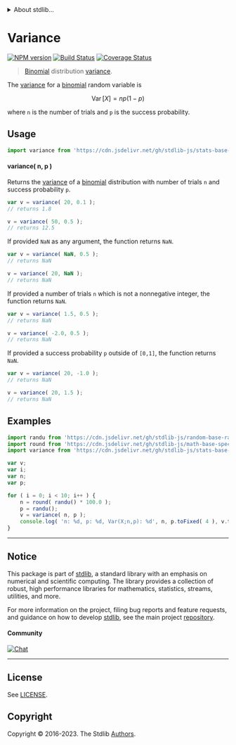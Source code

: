 <!--

@license Apache-2.0

Copyright (c) 2018 The Stdlib Authors.

Licensed under the Apache License, Version 2.0 (the "License");
you may not use this file except in compliance with the License.
You may obtain a copy of the License at

   http://www.apache.org/licenses/LICENSE-2.0

Unless required by applicable law or agreed to in writing, software
distributed under the License is distributed on an "AS IS" BASIS,
WITHOUT WARRANTIES OR CONDITIONS OF ANY KIND, either express or implied.
See the License for the specific language governing permissions and
limitations under the License.

-->


<details>
  <summary>
    About stdlib...
  </summary>
  <p>We believe in a future in which the web is a preferred environment for numerical computation. To help realize this future, we've built stdlib. stdlib is a standard library, with an emphasis on numerical and scientific computation, written in JavaScript (and C) for execution in browsers and in Node.js.</p>
  <p>The library is fully decomposable, being architected in such a way that you can swap out and mix and match APIs and functionality to cater to your exact preferences and use cases.</p>
  <p>When you use stdlib, you can be absolutely certain that you are using the most thorough, rigorous, well-written, studied, documented, tested, measured, and high-quality code out there.</p>
  <p>To join us in bringing numerical computing to the web, get started by checking us out on <a href="https://github.com/stdlib-js/stdlib">GitHub</a>, and please consider <a href="https://opencollective.com/stdlib">financially supporting stdlib</a>. We greatly appreciate your continued support!</p>
</details>

# Variance

[![NPM version][npm-image]][npm-url] [![Build Status][test-image]][test-url] [![Coverage Status][coverage-image]][coverage-url] <!-- [![dependencies][dependencies-image]][dependencies-url] -->

> [Binomial][binomial-distribution] distribution [variance][variance].

<!-- Section to include introductory text. Make sure to keep an empty line after the intro `section` element and another before the `/section` close. -->

<section class="intro">

The [variance][variance] for a [binomial][binomial-distribution] random variable is

<!-- <equation class="equation" label="eq:binomial_variance" align="center" raw="\operatorname{Var}\left[ X \right] = n p (1-p)" alt="Variance for a binomial distribution."> -->

```math
\mathop{\mathrm{Var}}\left[ X \right] = n p (1-p)
```

<!-- <div class="equation" align="center" data-raw-text="\operatorname{Var}\left[ X \right] = n p (1-p)" data-equation="eq:binomial_variance">
    <img src="https://cdn.jsdelivr.net/gh/stdlib-js/stdlib@51534079fef45e990850102147e8945fb023d1d0/lib/node_modules/@stdlib/stats/base/dists/binomial/variance/docs/img/equation_binomial_variance.svg" alt="Variance for a binomial distribution.">
    <br>
</div> -->

<!-- </equation> -->

where `n` is the number of trials and `p` is the success probability.

</section>

<!-- /.intro -->

<!-- Package usage documentation. -->



<section class="usage">

## Usage

```javascript
import variance from 'https://cdn.jsdelivr.net/gh/stdlib-js/stats-base-dists-binomial-variance@v0.1.0-deno/mod.js';
```

#### variance( n, p )

Returns the [variance][variance] of a [binomial][binomial-distribution] distribution with number of trials `n` and success probability `p`.

```javascript
var v = variance( 20, 0.1 );
// returns 1.8

v = variance( 50, 0.5 );
// returns 12.5
```

If provided `NaN` as any argument, the function returns `NaN`.

```javascript
var v = variance( NaN, 0.5 );
// returns NaN

v = variance( 20, NaN );
// returns NaN
```

If provided a number of trials `n` which is not a nonnegative integer, the function returns `NaN`.

```javascript
var v = variance( 1.5, 0.5 );
// returns NaN

v = variance( -2.0, 0.5 );
// returns NaN
```

If provided a success probability `p` outside of `[0,1]`, the function returns `NaN`.

```javascript
var v = variance( 20, -1.0 );
// returns NaN

v = variance( 20, 1.5 );
// returns NaN
```

</section>

<!-- /.usage -->

<!-- Package usage notes. Make sure to keep an empty line after the `section` element and another before the `/section` close. -->

<section class="notes">

</section>

<!-- /.notes -->

<!-- Package usage examples. -->

<section class="examples">

## Examples

<!-- eslint no-undef: "error" -->

```javascript
import randu from 'https://cdn.jsdelivr.net/gh/stdlib-js/random-base-randu@deno/mod.js';
import round from 'https://cdn.jsdelivr.net/gh/stdlib-js/math-base-special-round@deno/mod.js';
import variance from 'https://cdn.jsdelivr.net/gh/stdlib-js/stats-base-dists-binomial-variance@v0.1.0-deno/mod.js';

var v;
var i;
var n;
var p;

for ( i = 0; i < 10; i++ ) {
    n = round( randu() * 100.0 );
    p = randu();
    v = variance( n, p );
    console.log( 'n: %d, p: %d, Var(X;n,p): %d', n, p.toFixed( 4 ), v.toFixed( 4 ) );
}
```

</section>

<!-- /.examples -->

<!-- Section to include cited references. If references are included, add a horizontal rule *before* the section. Make sure to keep an empty line after the `section` element and another before the `/section` close. -->

<section class="references">

</section>

<!-- /.references -->

<!-- Section for related `stdlib` packages. Do not manually edit this section, as it is automatically populated. -->

<section class="related">

</section>

<!-- /.related -->

<!-- Section for all links. Make sure to keep an empty line after the `section` element and another before the `/section` close. -->


<section class="main-repo" >

* * *

## Notice

This package is part of [stdlib][stdlib], a standard library with an emphasis on numerical and scientific computing. The library provides a collection of robust, high performance libraries for mathematics, statistics, streams, utilities, and more.

For more information on the project, filing bug reports and feature requests, and guidance on how to develop [stdlib][stdlib], see the main project [repository][stdlib].

#### Community

[![Chat][chat-image]][chat-url]

---

## License

See [LICENSE][stdlib-license].


## Copyright

Copyright &copy; 2016-2023. The Stdlib [Authors][stdlib-authors].

</section>

<!-- /.stdlib -->

<!-- Section for all links. Make sure to keep an empty line after the `section` element and another before the `/section` close. -->

<section class="links">

[npm-image]: http://img.shields.io/npm/v/@stdlib/stats-base-dists-binomial-variance.svg
[npm-url]: https://npmjs.org/package/@stdlib/stats-base-dists-binomial-variance

[test-image]: https://github.com/stdlib-js/stats-base-dists-binomial-variance/actions/workflows/test.yml/badge.svg?branch=v0.1.0
[test-url]: https://github.com/stdlib-js/stats-base-dists-binomial-variance/actions/workflows/test.yml?query=branch:v0.1.0

[coverage-image]: https://img.shields.io/codecov/c/github/stdlib-js/stats-base-dists-binomial-variance/main.svg
[coverage-url]: https://codecov.io/github/stdlib-js/stats-base-dists-binomial-variance?branch=main

<!--

[dependencies-image]: https://img.shields.io/david/stdlib-js/stats-base-dists-binomial-variance.svg
[dependencies-url]: https://david-dm.org/stdlib-js/stats-base-dists-binomial-variance/main

-->

[chat-image]: https://img.shields.io/gitter/room/stdlib-js/stdlib.svg
[chat-url]: https://app.gitter.im/#/room/#stdlib-js_stdlib:gitter.im

[stdlib]: https://github.com/stdlib-js/stdlib

[stdlib-authors]: https://github.com/stdlib-js/stdlib/graphs/contributors

[umd]: https://github.com/umdjs/umd
[es-module]: https://developer.mozilla.org/en-US/docs/Web/JavaScript/Guide/Modules

[deno-url]: https://github.com/stdlib-js/stats-base-dists-binomial-variance/tree/deno
[umd-url]: https://github.com/stdlib-js/stats-base-dists-binomial-variance/tree/umd
[esm-url]: https://github.com/stdlib-js/stats-base-dists-binomial-variance/tree/esm
[branches-url]: https://github.com/stdlib-js/stats-base-dists-binomial-variance/blob/main/branches.md

[stdlib-license]: https://raw.githubusercontent.com/stdlib-js/stats-base-dists-binomial-variance/main/LICENSE

[binomial-distribution]: https://en.wikipedia.org/wiki/Binomial_distribution

[variance]: https://en.wikipedia.org/wiki/Variance

</section>

<!-- /.links -->
